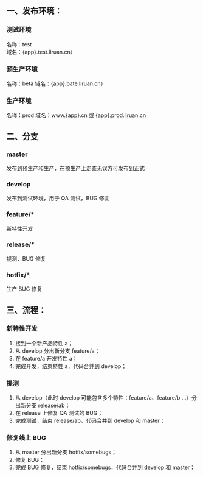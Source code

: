 ## 一、发布环境：

### 测试环境
名称：test  
域名：{app}.test.liruan.cn）

### 预生产环境
名称：beta
域名：{app}.bate.liruan.cn）

### 生产环境
名称：prod
域名：www.{app}.cn 或 {app}.prod.liruan.cn

## 二、分支

### master
发布到预生产和生产，在预生产上走查无误方可发布到正式

### develop
发布到测试环境，用于 QA 测试，BUG 修复

### feature/*
新特性开发

### release/*
提测，BUG 修复

### hotfix/*
生产 BUG 修复

## 三、流程：

### 新特性开发
1. 接到一个新产品特性 a；
2. 从 develop 分出新分支 feature/a；
3. 在 feature/a 开发特性 a；
4. 完成开发，结束特性 a，代码合并到 develop；

### 提测
1. 从 develop（此时 develop 可能包含多个特性：feature/a、feature/b ...）分出新分支 release/ab；
2. 在 release 上修复 QA 测试的 BUG；
3. 完成测试，结束 release/ab，代码合并到 develop 和 master；

### 修复线上 BUG
1. 从 master 分出新分支 hotfix/somebugs；
2. 修复 BUG；
3. 完成 BUG 修复，结束 hotfix/somebugs，代码合并到 develop 和 master；

